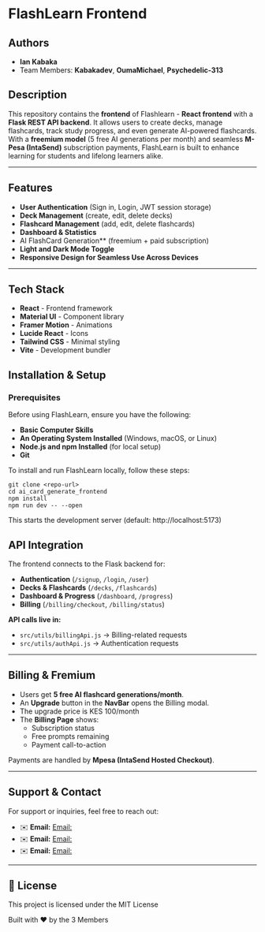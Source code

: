 # FlashLearn Frontend

## Authors

- **Ian Kabaka**
- Team Members: **Kabakadev**, **OumaMichael**, **Psychedelic-313**

## Description

This repository contains the **frontend** of Flashlearn - **React frontend** with a **Flask REST API backend**. It allows users to create decks, manage flashcards, track study progress, and even generate AI-powered flashcards. With a **freemium model** (5 free AI generations per month) and seamless **M-Pesa (IntaSend)** subscription payments, FlashLearn is built to enhance learning for students and lifelong learners alike.

---

## Features

- **User Authentication** (Sign in, Login, JWT session storage)
- **Deck Management** (create, edit, delete decks)
- **Flashcard Management** (add, edit, delete flashcards)
- **Dashboard & Statistics**
- AI FlashCard Generation** (freemium + paid subscription)
- **Light and Dark Mode Toggle**
- **Responsive Design for Seamless Use Across Devices**

---

## Tech Stack

- **React** - Frontend framework
- **Material UI** - Component library
- **Framer Motion** - Animations
- **Lucide React** - Icons
- **Tailwind CSS** - Minimal styling
- **Vite** - Development bundler


## Installation & Setup

### Prerequisites

Before using FlashLearn, ensure you have the following:

- **Basic Computer Skills**
- **An Operating System Installed** (Windows, macOS, or Linux)
- **Node.js and npm Installed** (for local setup)
- **Git**

To install and run FlashLearn locally, follow these steps:

```
git clone <repo-url>
cd ai_card_generate_frontend
npm install
npm run dev -- --open

```
This starts the development server (default: http://localhost:5173)

## API Integration

The frontend connects to the Flask backend for:
- **Authentication** (`/signup`, `/login`, `/user`)
- **Decks & Flashcards** (`/decks`, `/flashcards`)
- **Dashboard & Progress** (`/dashboard`, `/progress`)
- **Billing** (`/billing/checkout`, `/billing/status`)

**API calls live in:**
- `src/utils/billingApi.js` -> Billing-related requests
- `src/utils/authApi.js` -> Authentication requests

---

## Billing & Fremium

- Users get **5 free AI flashcard generations/month**.
- An **Upgrade** button in the **NavBar** opens the Billing modal.
- The upgrade price is KES 100/month
- The **Billing Page** shows:
    - Subscription status
    - Free prompts remaining
    - Payment call-to-action 

Payments are handled by **Mpesa (IntaSend Hosted Checkout)**.

---

## Support & Contact

For support or inquiries, feel free to reach out:

- ✉️ **Email:** [Email:](mailto:franklinphilip81@gmail.com)
- ✉️ **Email:** [Email:](mailto:iankabaka1@gmail.com)
- ✉️ **Email:** [Email:](mailto:oumamichael108@gmail.com)

---

## 📄 License

This project is licensed under the MIT License 

Built with ❤️ by the 3 Members

